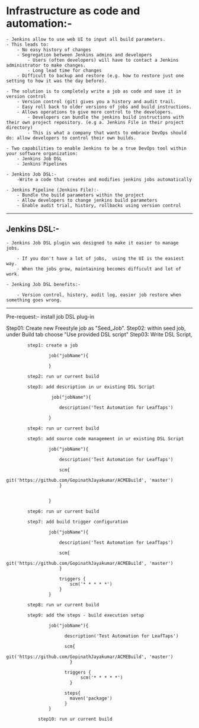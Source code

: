 # Infrastructure as code and automation:-  

	- Jenkins allow to use web UI to input all build parameters.
	- This leads to:
		- No easy history of changes
		- Segregation between Jenkins admins and developers
			- Users (often developers) will have to contact a Jenkins administrator to make changes.
			- Long lead time for changes
		- Difficult to backup and restore (e.g. how to restore just one setting to how it was the day before).

	- The solution is to completely write a job as code and save it in version control
		- Version control (git) gives you a history and audit trail.
		- Easy roll back to older versions of jobs and build instructions.
		- Allows operations to give more control to the developers.
			- Developers can bundle the jenkins build instructions with their own project repository. (e.g a. Jenkins File in their project directory)
			- This is what a company that wants to embrace DevOps should do: allow developers to control their own builds.

	- Two capabilities to enable Jenkins to be a true DevOps tool within your software organization:
		- Jenkins Job DSL
		- Jenkins Pipelines

	- Jenkins Job DSL:-
		-Write a code that creates and modifies jenkins jobs automatically

	- Jenkins Pipeline (Jenkins File):-
		- Bundle the build parameters within the project
		- Allow developers to change jenkins build parameters
		- Enable audit trial, history, rollbacks using version control 

******************************************************************************************************************************************************************

Jenkins DSL:-
-------------
	- Jenkins Job DSL plugin was designed to make it easier to manage jobs.

		- If you don't have a lot of jobs,  using the UI is the easiest way.
		- When the jobs grow, maintaining becomes difficult and lot of work.

	- Jenking Job DSL benefits:-

		- Version control, history, audit log, easier job restore when something goes wrong.
********************************************************************************************************************************************************************


Pre-request:- install job DSL plug-in


Step01: Create new Freestyle job as "Seed_Job".
Step02: within seed job, under Build tab choose "Use provided DSL script"
Step03: Write DSL Script,
			
			step1: create a job
					
					job("jobName"){

					}

			step2: run ur current build

			step3: add description in ur existing DSL Script

					 job("jobName"){

					 	description('Test Automation for LeafTaps')

					}

			step4: run ur current build

			step5: add source code management in ur existing DSL Script

					job("jobName"){

					 	description('Test Automation for LeafTaps')

					 	scm{
					 		 git('https://github.com/GopinathJayakumar/ACMEBuild', 'master')
					 	}


					}

			step6: run ur current build

			step7: add build trigger configuration

					job("jobName"){

					 	description('Test Automation for LeafTaps')

					 	scm{
					 		 git('https://github.com/GopinathJayakumar/ACMEBuild', 'master')
					 	}

					 	triggers {
        					scm('* * * * *')
    					}
					}

			step8: run ur current build

			step9: add the steps - build execution setup

					job("jobName"){

						  description('Test Automation for LeafTaps')
						  
						  scm{
						    git('https://github.com/GopinathJayakumar/ACMEBuild', 'master')
							}
						  
						  triggers {
						        scm('* * * * *')
						    }

						  steps{
						    maven('package')
						  }
					}

				step10: run ur current build





